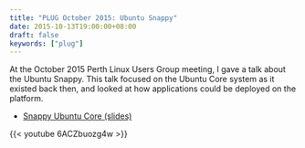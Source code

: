 ```yaml
---
title: "PLUG October 2015: Ubuntu Snappy"
date: 2015-10-13T19:00:00+08:00
draft: false
keywords: ["plug"]
---
```


At the October 2015 Perth Linux Users Group meeting, I gave a talk
about the Ubuntu Snappy.  This talk focused on the Ubuntu Core system
as it existed back then, and looked at how applications could be
deployed on the platform.

<!--more-->

* [Snappy Ubuntu Core (slides)](plug-ubuntu-snappy.pdf)

{{< youtube 6ACZbuozg4w >}}
